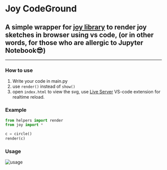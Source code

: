 # Joy CodeGround

## A simple wrapper for [joy library](https://github.com/fossunited/joy) to render joy sketches in browser using vs code, (or in other words, for those who are allergic to Jupyter Notebook:sunglasses:) 
 
---
### How to use


1. Write your code in main.py
2. use ```render()``` instead of ```show()```
3. open ```index.html``` to view the svg, use [Live Server](https://marketplace.visualstudio.com/items?itemName=ritwickdey.LiveServer) VS-code extension for realtime reload.

### Example
```python
from helpers import render
from joy import *

c = circle()
render(c)
```

### Usage
![usage](assets/usage.gif)
